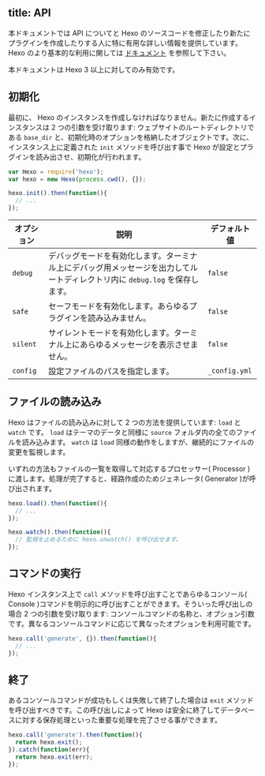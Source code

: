 title: API
---
本ドキュメントでは API についてと Hexo のソースコードを修正したり新たにプラグインを作成したりする人に特に有用な詳しい情報を提供しています。Hexo のより基本的な利用に関しては [ドキュメント](../docs) を参照して下さい。

本ドキュメントは Hexo 3 以上に対してのみ有効です。

## 初期化

最初に、 Hexo のインスタンスを作成しなければなりません。新たに作成するインスタンスは 2 つの引数を受け取ります: ウェブサイトのルートディレクトリである `base_dir` と、初期化時のオプションを格納したオブジェクトです。次に、インスタンス上に定義された `init` メソッドを呼び出す事で Hexo が設定とプラグインを読み出させ、初期化が行われます。

``` js
var Hexo = require('hexo');
var hexo = new Hexo(process.cwd(), {});

hexo.init().then(function(){
  // ...
});
```

オプション | 説明 | デフォルト値
--- | --- | ---
`debug` | デバッグモードを有効化します。ターミナル上にデバッグ用メッセージを出力してルートディレクトリ内に `debug.log` を保存します。 | `false`
`safe` | セーフモードを有効化します。あらゆるプラグインを読み込みません。 | `false`
`silent` | サイレントモードを有効化します。ターミナル上にあらゆるメッセージを表示させません。 | `false`
`config` | 設定ファイルのパスを指定します。 | `_config.yml`

## ファイルの読み込み

Hexo はファイルの読み込みに対して 2 つの方法を提供しています: `load` と `watch` です。 `load` はテーマのデータと同様に `source` フォルダ内の全てのファイルを読み込みます。 `watch` は `load` 同様の動作をしますが、継続的にファイルの変更を監視します。

いずれの方法もファイルの一覧を取得して対応するプロセッサー( Processor )に渡します。処理が完了すると、経路作成のためジェネレータ( Generator )が呼び出されます。

``` js
hexo.load().then(function(){
  // ...
});

hexo.watch().then(function(){
  // 監視を止めるために hexo.unwatch() を呼び出せます。
});
```

## コマンドの実行

Hexo インスタンス上で `call` メソッドを呼び出すことであらゆるコンソール( Console )コマンドを明示的に呼び出すことができます。そういった呼び出しの場合 2 つの引数を受け取ります: コンソールコマンドの名称と、オプション引数です。異なるコンソールコマンドに応じて異なったオプションを利用可能です。

``` js
hexo.call('generate', {}).then(function(){
  // ...
});
```

## 終了

あるコンソールコマンドが成功もしくは失敗して終了した場合は `exit` メソッドを呼び出すべきです。この呼び出しによって Hexo は安全に終了してデータベースに対する保存処理といった重要な処理を完了させる事ができます。

``` js
hexo.call('generate').then(function(){
  return hexo.exit();
}).catch(function(err){
  return hexo.exit(err);
});
```
